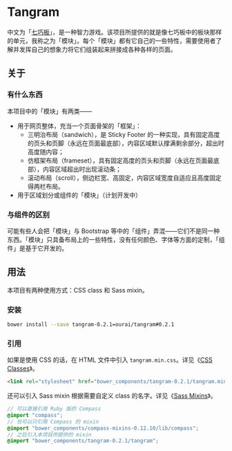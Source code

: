 # Tangram

中文为「[七巧板](http://baike.baidu.com/subview/6906/5036033.htm)」，是一种智力游戏。该项目所提供的就是像七巧板中的板块那样的单元，我称之为「模块」。每个「模块」都有它自己的一些特性，需要使用者了解并发挥自己的想象力将它们组装起来拼接成各种各样的页面。

## 关于

### 有什么东西

本项目中的「模块」有两类——

* 用于网页整体，充当一个页面骨架的「框架」：
    * 三明治布局（sandwich），是 Sticky Footer 的一种实现，具有固定高度的页头和页脚（永远在页面最底部），内容区域默认撑满剩余部分，超出时高度随内容；
    * 仿框架布局（frameset），具有固定高度的页头和页脚（永远在页面最底部），内容区域超出时出现滚动条；
    * 滚动布局（scroll），侧边栏宽、高固定，内容区域宽度自适应且高度固定得两栏布局。
* 用于区域划分或组件的「模块」（计划开发中）

### 与组件的区别

可能有些人会把「模块」与 Bootstrap 等中的「组件」弄混——它们不是同一种东西。「模块」只具备布局上的一些特性，没有任何颜色、字体等方面的定制，「组件」是基于它开发的。

## 用法

本项目有两种使用方式：CSS class 和 Sass mixin。

### 安装

```bash
bower install --save tangram-0.2.1=ourai/tangram#0.2.1
```

### 引用

如果是使用 CSS 的话，在 HTML 文件中引入 `tangram.min.css`。详见《[CSS Classes](./docs/classes.md)》。

```html
<link rel="stylesheet" href="bower_components/tangram-0.2.1/tangram.min.css">
```

还可以引入 Sass mixin 根据需要自定义 class 的名字。详见《[Sass Mixins](./docs/mixins.md)》。

```scss
// 可以直接引用 Ruby 版的 Compass
@import "compass";
// 也可以只引用 Compass 的 mixin
@import "bower_components/compass-mixins-0.12.10/lib/compass";
// 之后引入本项目所提供的 mixin
@import "bower_components/tangram-0.2.1/tangram";
```
